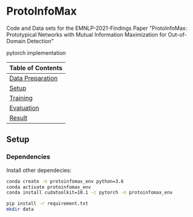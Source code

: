 # ProtoInfoMax
Code and Data sets for the EMNLP-2021-Findings Paper "ProtoInfoMax: Prototypical Networks with Mutual Information Maximization for Out-of-Domain Detection"

pytorch implementation

| Table of Contents |
|-|
| [Data Preparation](#prepare)|
| [Setup](#setup)|
| [Training](#training)|
| [Evaluation](#evaluation)|
| [Result](#result)|

## Setup
### Dependencies

Install other dependecies:
```bash
conda create -n protoinfomax_env python=3.6
conda activate protoinfomax_env
conda install cudatoolkit=10.1 -c pytorch -n protoinfomax_env 

pip install -r requirement.txt
mkdir data
```
